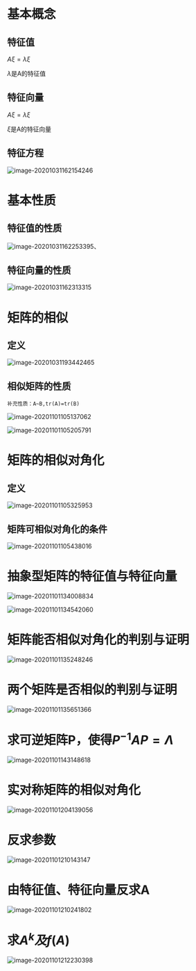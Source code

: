 

# 基本概念

## 特征值

$A\xi=\lambda\xi$

$\lambda$是A的特征值

## 特征向量

$A\xi=\lambda\xi$

$\xi$是A的特征向量

## 特征方程

![image-20201031162154246](https://gitee.com/HaitoChan/upload-pic-typora/raw/master/null/image-20201031162154246.png)

# 基本性质

## 特征值的性质

![image-20201031162253395](https://gitee.com/HaitoChan/upload-pic-typora/raw/master/null/image-20201031162253395.png)、

## 特征向量的性质

![image-20201031162313315](https://gitee.com/HaitoChan/upload-pic-typora/raw/master/null/image-20201031162313315.png)

# 矩阵的相似

## 定义

![image-20201031193442465](https://gitee.com/HaitoChan/upload-pic-typora/raw/master/null/image-20201031193442465.png)

## 相似矩阵的性质

`补充性质：A~B,tr(A)=tr(B)`

![image-20201101105137062](https://gitee.com/HaitoChan/upload-pic-typora/raw/master/null/image-20201101105137062.png)

![image-20201101105205791](https://gitee.com/HaitoChan/upload-pic-typora/raw/master/null/image-20201101105205791.png)

# 矩阵的相似对角化

## 定义

![image-20201101105325953](https://gitee.com/HaitoChan/upload-pic-typora/raw/master/null/image-20201101105325953.png)

## 矩阵可相似对角化的条件

![image-20201101105438016](https://gitee.com/HaitoChan/upload-pic-typora/raw/master/null/image-20201101105438016.png)

# 抽象型矩阵的特征值与特征向量

![image-20201101134008834](https://gitee.com/HaitoChan/upload-pic-typora/raw/master/null/image-20201101134008834.png)

![image-20201101134542060](https://gitee.com/HaitoChan/upload-pic-typora/raw/master/null/image-20201101134542060.png)

# 矩阵能否相似对角化的判别与证明

![image-20201101135248246](https://gitee.com/HaitoChan/upload-pic-typora/raw/master/null/image-20201101135248246.png)

# 两个矩阵是否相似的判别与证明

![image-20201101135651366](https://gitee.com/HaitoChan/upload-pic-typora/raw/master/null/image-20201101135651366.png)

# 求可逆矩阵P，使得$P^{-1}AP=\Lambda$

![image-20201101143148618](https://gitee.com/HaitoChan/upload-pic-typora/raw/master/null/image-20201101143148618.png)

# 实对称矩阵的相似对角化

![image-20201101204139056](https://gitee.com/HaitoChan/upload-pic-typora/raw/master/null/image-20201101204139056.png)

# 反求参数

![image-20201101210143147](https://gitee.com/HaitoChan/upload-pic-typora/raw/master/null/image-20201101210143147.png)

# 由特征值、特征向量反求A

![image-20201101210241802](https://gitee.com/HaitoChan/upload-pic-typora/raw/master/null/image-20201101210241802.png)

# 求$A^k 及f(A)$

![image-20201101212230398](https://gitee.com/HaitoChan/upload-pic-typora/raw/master/null/image-20201101212230398.png)